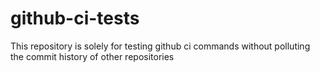 # github-ci-tests
This repository is solely for testing github ci commands without polluting the commit history of other repositories
